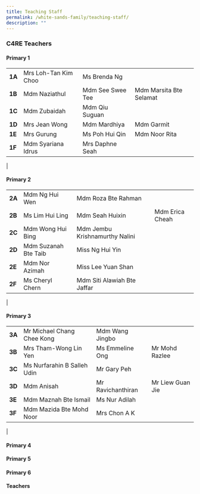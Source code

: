 ```yaml
---
title: Teaching Staff
permalink: /white-sands-family/teaching-staff/
description: ""
---
```

### **C4RE Teachers**
#### **Primary 1**

|  |  |  |  |
|---|---|---|---|
| **1A** | Mrs Loh-Tan Kim Choo | Ms Brenda Ng |  |
| **1B** | Mdm Naziathul | Mdm See Swee Tee | Mdm Marsita Bte Selamat |
| **1C** | Mdm Zubaidah | Mdm Qiu Suguan |  |
| **1D** | Mrs Jean Wong | Mdm Mardhiya | Mdm Garmit |
| **1E** | Mrs Gurung | Ms Poh Hui Qin | Mdm Noor Rita |
| **1F** | Mdm Syariana Idrus | Mrs Daphne Seah |  |
|

#### **Primary 2**

|  |  |  |  |
|---|---|---|---|
| **2A** | Mdm Ng Hui Wen | Mdm Roza Bte Rahman |  |
| **2B** | Ms Lim Hui Ling | Mdm Seah Huixin | Mdm Erica Cheah |
| **2C** | Mdm Wong Hui Bing | Mdm Jembu Krishnamurthy Nalini |  |
| **2D** | Mdm Suzanah Bte Taib | Miss Ng Hui Yin |  |
| **2E** | Mdm Nor Azimah | Miss Lee Yuan Shan |  |
| **2F** | Ms Cheryl Chern | Mdm Siti Alawiah Bte Jaffar |  |
|

#### **Primary 3**

|  |  |  |  |
|---|---|---|---|
| **3A** | Mr Michael Chang Chee Kong | Mdm Wang Jingbo |  |
| **3B** | Mrs Tham-Wong Lin Yen | Ms Emmeline Ong | Mr Mohd Razlee |
| **3C** | Ms Nurfarahin B Salleh Udin | Mr Gary Peh |  |
| **3D** | Mdm Anisah | Mr Ravichanthiran | Mr Liew Guan Jie |
| **3E** | Mdm Maznah Bte Ismail | Ms Nur Adilah |  |
| **3F** | Mdm Mazida Bte Mohd Noor | Mrs Chon A K |  |
|

#### **Primary 4**



#### **Primary 5**



#### **Primary 6**



#### **Teachers**
